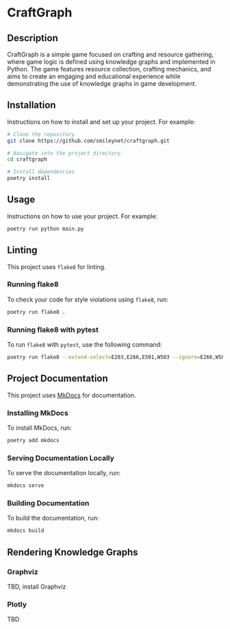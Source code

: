 # CraftGraph

## Description

CraftGraph is a simple game focused on crafting and resource gathering, where game logic is defined using knowledge
graphs and implemented in Python. The game features resource collection, crafting mechanics, and aims to create an
engaging and educational experience while demonstrating the use of knowledge graphs in game development.

## Installation

Instructions on how to install and set up your project. For example:

```bash
# Clone the repository
git clone https://github.com/smileynet/craftgraph.git

# Navigate into the project directory
cd craftgraph

# Install dependencies
poetry install
```

## Usage

Instructions on how to use your project. For example:

```bash
poetry run python main.py
```

## Linting

This project uses `flake8` for linting.

### Running flake8

To check your code for style violations using `flake8`, run:

```bash
poetry run flake8 .
```

### Running flake8 with pytest

To run `flake8` with `pytest`, use the following command:

```bash
poetry run flake8 --extend-select=E203,E266,E501,W503 --ignore=E266,W503 .
```

## Project Documentation

This project uses [MkDocs](https://www.mkdocs.org/) for documentation.

### Installing MkDocs

To install MkDocs, run:

```sh
poetry add mkdocs
```

### Serving Documentation Locally

To serve the documentation locally, run:

```sh
mkdocs serve
```

### Building Documentation

To build the documentation, run:

```sh
mkdocs build
```

## Rendering Knowledge Graphs

### Graphviz

TBD, install Graphviz

### Plotly

TBD